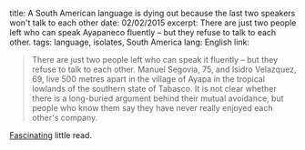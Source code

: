 title: A South American language is dying out because the last two speakers won't talk to each other
date: 02/02/2015
excerpt: There are just two people left who can speak Ayapaneco fluently – but they refuse to talk to each other.
tags: language, isolates, South America
lang: English
link: 

> There are just two people left who can speak it fluently – but they refuse to talk to each other. Manuel Segovia, 75, and Isidro Velazquez, 69, live 500 metres apart in the village of Ayapa in the tropical lowlands of the southern state of Tabasco. It is not clear whether there is a long-buried argument behind their mutual avoidance, but people who know them say they have never really enjoyed each other's company.

[Fascinating](http://www.theguardian.com/world/2011/apr/13/mexico-language-ayapaneco-dying-out) little read.